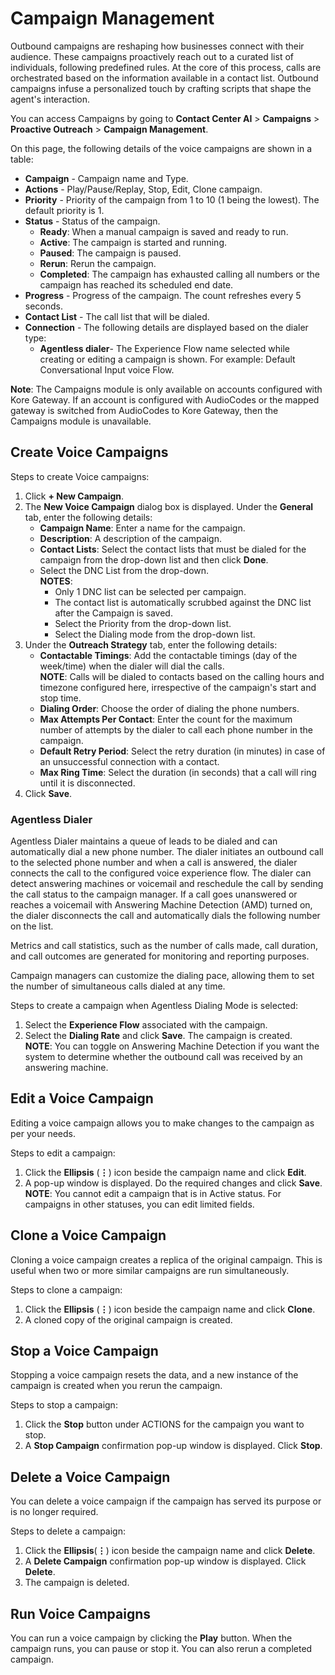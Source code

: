 # Campaign Management

Outbound campaigns are reshaping how businesses connect with their audience. These campaigns proactively reach out to a curated list of individuals, following predefined rules. At the core of this process, calls are orchestrated based on the information available in a contact list. Outbound campaigns infuse a personalized touch by crafting scripts that shape the agent's interaction.

You can access Campaigns by going to **Contact Center AI** > **Campaigns** > **Proactive Outreach** > **Campaign Management**.


On this page, the following details of the voice campaigns are shown in a table:

* **Campaign** - Campaign name and Type.
* **Actions** - Play/Pause/Replay, Stop, Edit, Clone campaign.
* **Priority** - Priority of the campaign from 1 to 10 (1 being the lowest). The default priority is 1.
* **Status** - Status of the campaign.
    * **Ready**: When a manual campaign is saved and ready to run.
    * **Active**: The campaign is started and running.
    * **Paused**: The campaign is paused.
    * **Rerun**: Rerun the campaign.
    * **Completed**: The campaign has exhausted calling all numbers or the campaign has reached its scheduled end date.
* **Progress** - Progress of the campaign. The count refreshes every 5 seconds.
* **Contact List** - The call list that will be dialed.
* **Connection** - The following details are displayed based on the dialer type:
    * **Agentless dialer**- The Experience Flow name selected while creating or editing a campaign is shown. For example: Default Conversational Input voice Flow.

**Note**: The Campaigns module is only available on accounts configured with Kore Gateway. If an account is configured with AudioCodes or the mapped gateway is switched from AudioCodes to Kore Gateway, then the Campaigns module is unavailable.


## Create Voice Campaigns

Steps to create Voice campaigns:



1. Click **+ New Campaign**.
2. The **New Voice Campaign** dialog box is displayed. Under the **General** tab, enter the following details:
    * **Campaign Name**: Enter a name for the campaign.
    * **Description**: A description of the campaign.
    * **Contact Lists**: Select the contact lists that must be dialed for the campaign from the drop-down list and then click **Done**.
    * Select the DNC List from the drop-down.  
    **NOTES**: 
        * Only 1 DNC list can be selected per campaign.
        * The contact list is automatically scrubbed against the DNC list after the Campaign is saved.
        * Select the Priority from the drop-down list.
        * Select the Dialing mode from the drop-down list.
3. Under the **Outreach Strategy** tab, enter the following details:
    * **Contactable Timings**: Add the contactable timings (day of the week/time) when the dialer will dial the calls.  
    **NOTE**: Calls will be dialed to contacts based on the calling hours and timezone configured here, irrespective of the campaign's start and stop time.
    * **Dialing Order**: Choose the order of dialing the phone numbers.
    * **Max Attempts Per Contact**: Enter the count for the maximum number of attempts by the dialer to call each phone number in the campaign.
    * **Default Retry Period**: Select the retry duration (in minutes) in case of an unsuccessful connection with a contact.
    * **Max Ring Time**: Select the duration (in seconds) that a call will ring until it is disconnected.
4. Click **Save**.


### Agentless Dialer

Agentless Dialer maintains a queue of leads to be dialed and can automatically dial a new phone number. The dialer initiates an outbound call to the selected phone number and when a call is answered, the dialer connects the call to the configured voice experience flow. The dialer can detect answering machines or voicemail and reschedule the call by sending the call status to the campaign manager. If a call goes unanswered or reaches a voicemail with Answering Machine Detection (AMD) turned on, the dialer disconnects the call and automatically dials the following number on the list.

Metrics and call statistics, such as the number of calls made, call duration, and call outcomes are generated for monitoring and reporting purposes.

Campaign managers can customize the dialing pace, allowing them to set the number of simultaneous calls dialed at any time.

Steps to create a campaign when Agentless Dialing Mode is selected:



1. Select the **Experience Flow** associated with the campaign.
2. Select the **Dialing Rate** and click **Save**. The campaign is created.  
**NOTE**: You can toggle on Answering Machine Detection if you want the system to determine whether the outbound call was received by an answering machine.


## Edit a Voice Campaign

Editing a voice campaign allows you to make changes to the campaign as per your needs.

Steps to edit a campaign:



1. Click the **Ellipsis** (**⋮**) icon beside the campaign name and click **Edit**.
2. A pop-up window is displayed. Do the required changes and click **Save**.  
**NOTE**: You cannot edit a campaign that is in Active status. For campaigns in other statuses,  you can edit limited fields.


## Clone a Voice Campaign

Cloning a voice campaign creates a replica of the original campaign. This is useful when two or more similar campaigns are run simultaneously.

Steps to clone a campaign:



1. Click the **Ellipsis** (**⋮**) icon beside the campaign name and click **Clone**.
2. A cloned copy of the original campaign is created.


## Stop a Voice Campaign

Stopping a voice campaign resets the data, and a new instance of the campaign is created when you rerun the campaign.

Steps to stop a campaign:



1. Click the **Stop** button under ACTIONS for the campaign you want to stop.
2. A **Stop Campaign** confirmation pop-up window is displayed. Click **Stop**.


## Delete a Voice Campaign

You can delete a voice campaign if the campaign has served its purpose or is no longer required.

Steps to delete a campaign:



1. Click the **Ellipsis**(**⋮**) icon beside the campaign name and click **Delete**.
2. A **Delete Campaign** confirmation pop-up window is displayed. Click **Delete**.
3. The campaign is deleted.


## Run Voice Campaigns

You can run a voice campaign by clicking the **Play** button.
When the campaign runs, you can pause or stop it. You can also rerun a completed campaign.
